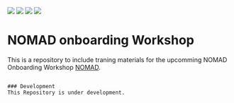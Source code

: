![](https://github.com/FAIRmat-NFDI/nomad-measurements/actions/workflows/publish.yml/badge.svg)
![](https://img.shields.io/pypi/pyversions/nomad-measurements)
![](https://img.shields.io/pypi/l/nomad-measurements)
![](https://img.shields.io/pypi/v/nomad-measurements)

# NOMAD onboarding Workshop
This is a repository to include traning materials for the upcomming NOMAD Onboarding Workshop
[NOMAD](https://nomad-lab.eu).

 ```

### Development
This Repository is under development.
